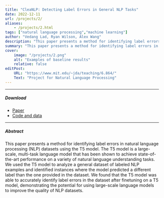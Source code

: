 ```yaml
---
title: "CleaNLP: Detecting Label Errors in General NLP Tasks" 
date: 2022-12-11
url: /projects/2/
aliases: 
    - /projects/2.html
tags: ["natural language processing","machine learning"]
author: "Vedang Lad, Ryan Wilson, Alex Wang"
description: "This paper presents a method for identifying label errors in natural language processing (NLP) datasets using the T5 model." 
summary: "This paper presents a method for identifying label errors in natural language processing (NLP) datasets using the T5 model." 
cover:
    image: "/projects/2.png"
    alt: "Examples of baseline results"
    relative: false
editPost:
    URL: "https://www.mit.edu/~jda/teaching/6.864/"
    Text: "Project for Natural Language Processing"
---
```


---

##### Download
 
+ [Paper](/projects/2.pdf)
+ [Code and data](https://github.com/vdlad/cleaNLP)


---

##### Abstract

This paper presents a method for identifying label errors in natural language processing (NLP) datasets using the T5 model. The T5 model is a large-scale, multi-task language model that has been shown to achieve state-of-the-art performance on a variety of natural language understanding tasks. We used the T5 model to analyze a general dataset of labeled NLP examples and identified instances where the model predicted a different label than the one provided in the dataset. We found that the T5 model was able to accurately identify label errors in the dataset after finetuning on a T5 model, demonstrating the potential for using large-scale language models to improve the quality of NLP datasets.
